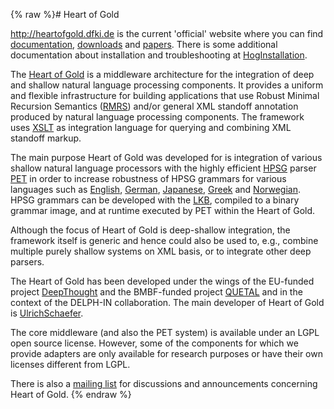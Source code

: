 {% raw %}# Heart of Gold

<http://heartofgold.dfki.de> is the current 'official' website where you
can find [documentation](http://heartofgold.dfki.de/Documentation.html),
[downloads](http://heartofgold.dfki.de/Download.html) and
[papers](http://heartofgold.dfki.de/Publications.html). There is some
additional documentation about installation and troubleshooting at
[HogInstallation](https://delph-in.github.io/docs/garage/HogInstallation).

The [Heart of Gold](http://heartofgold.dfki.de) is a middleware
architecture for the integration of deep and shallow natural language
processing components. It provides a uniform and flexible infrastructure
for building applications that use Robust Minimal Recursion Semantics
([RMRS](https://delph-in.github.io/docs/tools/RmrsTop)) and/or general XML standoff annotation produced by
natural language processing components. The framework uses
[XSLT](http://www.w3.org/TR/xslt) as integration language for querying
and combining XML standoff markup.

The main purpose Heart of Gold was developed for is integration of
various shallow natural language processors with the highly efficient
[HPSG](http://hpsg.stanford.edu) parser [PET](https://delph-in.github.io/docs/garage/PetTop) in order to
increase robustness of HPSG grammars for various languages such as
[English](http://www.delph-in.net/erg),
[German](http://www.dfki.de/~crysmann/gg/),
[Japanese](http://www.delph-in.net/jacy),
[Greek](http://www.delph-in.net/mgrg) and
[Norwegian](https://delph-in.github.io/docs/grammars/NorsourceSummary). HPSG
grammars can be developed with the [LKB](https://delph-in.github.io/docs/tools/LkbTop), compiled to a binary
grammar image, and at runtime executed by PET within the Heart of Gold.

Although the focus of Heart of Gold is deep-shallow integration, the
framework itself is generic and hence could also be used to, e.g.,
combine multiple purely shallow systems on XML basis, or to integrate
other deep parsers.

The Heart of Gold has been developed under the wings of the EU-funded
project [DeepThought](http://www.project-deepthought.net/) and the
BMBF-funded project [QUETAL](http://quetal.dfki.de) and in the context
of the DELPH-IN collaboration. The main developer of Heart of Gold is
[UlrichSchaefer](https://delph-in.github.io/docs/garage/UlrichSchaefer).

The core middleware (and also the PET system) is available under an LGPL
open source license. However, some of the components for which we
provide adapters are only available for research purposes or have their
own licenses different from LGPL.

There is also a [mailing
list](http://lists.delph-in.net/mailman/listinfo/hog) for discussions
and announcements concerning Heart of Gold.
<update date omitted for speed>{% endraw %}